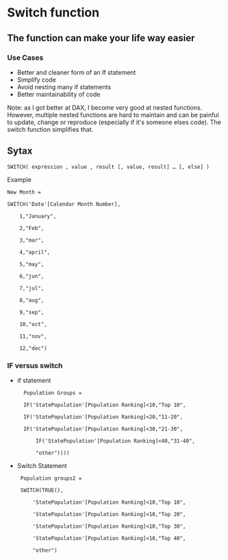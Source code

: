 # Switch function

## The function can make your life way easier

### Use Cases

* Better and cleaner form of an If statement
* Simplify code
* Avoid nesting many if statements
* Better maintainability of code

Note: as I got better at DAX, I become very good at nested functions. However, multiple nested functions are hard to maintain and can be
painful to update, change or reproduce (especially if it's someone elses code). The switch function simplifies that. 

## Sytax

	SWITCH( expression , value , result [, value, result] … [, else] ) 

Example

	New Month = 

	SWITCH('Date'[Calendar Month Number],

		1,"January",
	
		2,"Feb",
	
		3,"mar",
	
		4,"april",
	
		5,"may",
	
		6,"jun",
	
		7,"jul",
	
		8,"aug",
	
		9,"sep",
	
		10,"oct",
	
		11,"nov",
	
		12,"dec")
  
###  IF versus switch
  
* if statement


		Population Groups = 

		IF('StatePopulation'[Population Ranking]<10,"Top 10",

		IF('StatePopulation'[Population Ranking]<20,"11-20",

		IF('StatePopulation'[Population Ranking]<30,"21-30",
	
			IF('StatePopulation'[Population Ranking]<40,"31-40",
			
			"other"))))	
      
 * Switch Statement

		Population groups2 = 

		SWITCH(TRUE(),
	
			'StatePopulation'[Population Ranking]<10,"Top 10",
	
			'StatePopulation'[Population Ranking]<10,"Top 20",
	
			'StatePopulation'[Population Ranking]<10,"Top 30",
	
			'StatePopulation'[Population Ranking]<10,"Top 40",
	
			"other")
 
  
